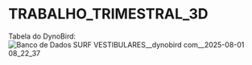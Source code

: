 # TRABALHO_TRIMESTRAL_3D


Tabela do DynoBird:
![Banco de Dados SURF VESTIBULARES__dynobird com__2025-08-01 08_22_37](https://github.com/user-attachments/assets/25f89910-8d27-4279-8ac6-cb11c2888669)
